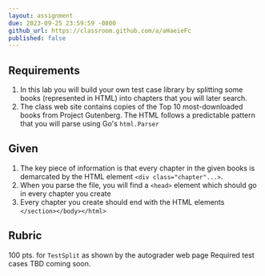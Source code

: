 ```yaml
---
layout: assignment
due: 2023-09-25 23:59:59 -0800
github_url: https://classroom.github.com/a/aHaeieFc
published: false
---
```


## Requirements
1. In this lab you will build your own test case library by splitting some books 
(represented in HTML) into chapters that you will later search.
1. The class web site contains copies of the Top 10 most-downloaded books from
Project Gutenberg. The HTML follows a predictable pattern that you will
parse using Go's `html.Parser`

## Given
1. The key piece of information is that every chapter in the given books is demarcated
by the HTML element `<div class="chapter"...>`. 
1. When you parse the file, you will find a `<head>` element which should go in 
every chapter you create
1. Every chapter you create should end with the HTML elements `</section></body></html>`

## Rubric
100 pts. for `TestSplit` as shown by the autograder web page
Required test cases TBD coming soon.

